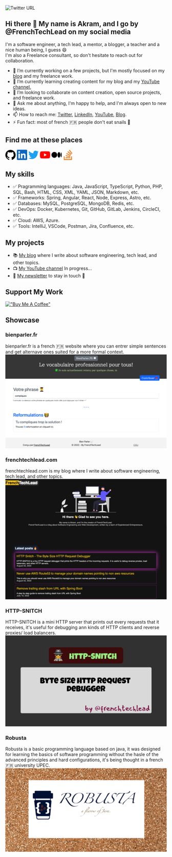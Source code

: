 ![Twitter URL](https://img.shields.io/badge/Twitter-1DA1F2?style=for-the-badge&logo=twitter&logoColor=white&url=https%3A%2F%2Ftwitter.com%2FFrenchTechLead)
## Hi there 👋 My name is Akram, and I go by @FrenchTechLead on my social media  
I'm a software engineer, a tech lead, a mentor, a blogger, a teacher and a nice human being, I guess 😄  
I'm also a Freelance consultant, so don't hesitate to reach out for collaboration.


- 🔭 I’m currently working on a few projects, but I'm mostly focused on my [blog](https://frenchtechlead.com) and my freelance work.
- 🌱 I’m currently learning creating content for my blog and my [YouTube channel.](https://www.youtube.com/channel/UCBTwp0DPgh6OICURH4OyAEQ)
- 👯 I’m looking to collaborate on content creation, open source projects, and freelance work.
- 💬 Ask me about anything, I'm happy to help, and I'm always open to new ideas.
- 📫 How to reach me: [Twitter](https://twitter.com/FrenchTechLead), [LinkedIn](https://www.linkedin.com/in/techlead-java-angular/), [YouTube](https://www.youtube.com/channel/UCBTwp0DPgh6OICURH4OyAEQ), [Blog](https://frenchtechlead.com).
- ⚡ Fun fact: most of french 🇫🇷 people don't eat snails 🐌

<h2>Find me at these places</h2>
  <a
    href="https://github.com/FrenchTechLead"
    target="_blank"
    rel="noreferrer"
    ><img
      src="img/icons/github.svg"
      width="32"
      height="32"
  /></a>
  <a
    href="https://www.linkedin.com/in/techlead-java-angular/"
    target="_blank"
    rel="noreferrer"
    ><img
      src="img/icons/linkedin.svg"
      width="32"
      height="32"
  /></a>
  <a
    href="https://www.github.com/frenchtechlead"
    target="_blank" 
    rel="noreferrer"
    ><img
      src="img/icons/twitter.svg"
      width="32"
      height="32"
  /></a>
  <a
    href="https://www.youtube.com/channel/UCBTwp0DPgh6OICURH4OyAEQ"
    target="_blank"
    rel="noreferrer"
  ><img
    src="img/icons/youtube.svg"
    width="32"
    height="32"
/></a>
  <a
    href="https://french-tech-lead.medium.com/"
    target="_blank"
    rel="noreferrer"
    ><img
      src="img/icons/medium.svg"
      width="32"
      height="32"
  /></a>
  <a
    href="https://stackoverflow.com/users/6237359/meshredded"
    target="_blank"
    rel="noreferrer"
    ><img
      src="img/icons/stackoverflow.svg"
      width="32"
      height="32"
  /></a>

## My skills
- ✅  Pragramming languages: Java, JavaScript, TypeScript, Python, PHP, SQL, Bash, HTML, CSS, XML, YAML, JSON, Markdown, etc.
- ✅  Frameworks: Spring, Angular, React, Node, Express, Astro, etc.
- ✅  Databases: MySQL, PostgreSQL, MongoDB, Redis, etc.
- ✅  DevOps: Docker, Kubernetes, Git, GitHub, GitLab, Jenkins, CircleCI, etc.
- ✅  Cloud: AWS, Azure.
- ✅  Tools: IntelliJ, VSCode, Postman, Jira, Confluence, etc.

## My projects
- 📚 [My blog](https://frenchtechlead.com) where I write about software engineering, tech lead, and other topics.
- 📺 [My YouTube channel](https://www.youtube.com/channel/UCBTwp0DPgh6OICURH4OyAEQ) In progress...
- 📝 [My newsletter](https://frenchtechlead.us10.list-manage.com/subscribe/post?u=18ec3b3f8638062e5a576682b&id=120ed2a396) to stay in touch 💙



## Support My Work
[!["Buy Me A Coffee"](https://www.buymeacoffee.com/assets/img/custom_images/orange_img.png)](https://www.buymeacoffee.com/frenchtechlead)



## Showcase
### bienparler.fr
bienparler.fr is a french 🇫🇷 website where you can entrer simple sentences and get alternave ones suited for a more formal context.
[!["bienparler.fr"](img/screenshots/0.png)](https://bienparler.fr)

### frenchtechlead.com
frenchtechlead.com is my blog where I write about software engineering, tech lead, and other topics.
[!["frenchtechlead.com"](img/screenshots/1.png)](https://frenchtechlead.com)
 
### HTTP-SNITCH
HTTP-SNITCH is a mini HTTP server that prints out every requests that it receives, it's useful for debugging ann kinds of HTTP clients and reverse proxies/ load balancers.
[!["HTTP-SNITCH"](img/screenshots/2.png)](https://github.com/FrenchTechLead/http-snitch)

### Robusta
Robusta is a basic programming language based on java, it was designed for learning the basics of software programming without the hasle of the advanced principles and hard configurations, it's being thought in a french 🇫🇷 university UPEC.
[!["Robusta"](img/screenshots/3.png)](https://github.com/FrenchTechLead/robusta)